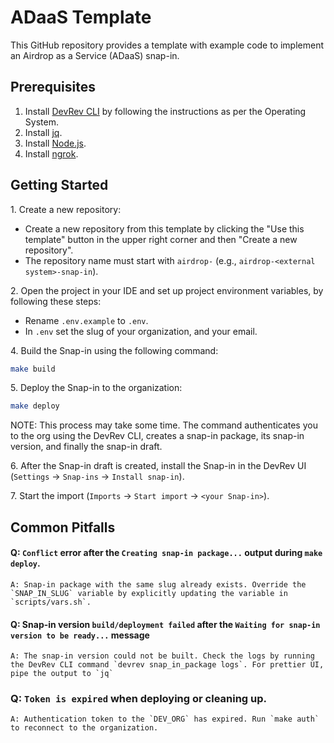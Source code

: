 # ADaaS Template

This GitHub repository provides a template with example code to implement an Airdrop as a Service (ADaaS) snap-in.

## Prerequisites

1. Install [DevRev CLI](https://developer.devrev.ai/snapin-development/references/cli-install) by following the instructions as per the Operating System.
2. Install [jq](https://jqlang.github.io/jq/download/).
3. Install [Node.js](https://nodejs.org/en/download/).
4. Install [ngrok](https://ngrok.com/download).

## Getting Started

1\. Create a new repository:

- Create a new repository from this template by clicking the "Use this template" button in the upper right corner and then "Create a new repository".
- The repository name must start with `airdrop-` (e.g., `airdrop-<external system>-snap-in`).

2\. Open the project in your IDE and set up project environment variables, by following these steps:

- Rename `.env.example` to `.env`.
- In `.env` set the slug of your organization, and your email.

4\. Build the Snap-in using the following command:

```bash
make build
```

5\. Deploy the Snap-in to the organization:

```bash
make deploy
```

   NOTE: This process may take some time.
   The command authenticates you to the org using the DevRev CLI,
   creates a snap-in package, its snap-in version, and finally the snap-in draft.

6\. After the Snap-in draft is created, install the Snap-in in the DevRev UI (`Settings` -> `Snap-ins` -> `Install snap-in`).

7\. Start the import (`Imports` -> `Start import` -> `<your Snap-in>`).

## Common Pitfalls

#### Q: `Conflict` error after the `Creating snap-in package...` output during `make deploy`.

    A: Snap-in package with the same slug already exists. Override the `SNAP_IN_SLUG` variable by explicitly updating the variable in `scripts/vars.sh`.

#### Q: Snap-in version `build/deployment failed` after the `Waiting for snap-in version to be ready...` message

    A: The snap-in version could not be built. Check the logs by running the DevRev CLI command `devrev snap_in_package logs`. For prettier UI, pipe the output to `jq`

### Q: `Token is expired` when deploying or cleaning up.

    A: Authentication token to the `DEV_ORG` has expired. Run `make auth` to reconnect to the organization.
